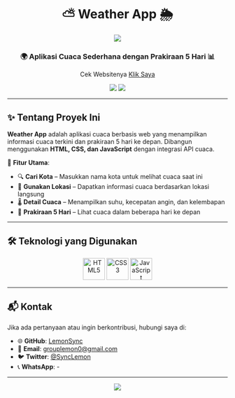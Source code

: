 <h1 align="center">
  ⛅ Weather App 🌦
</h1>

<p align="center">
  <img src="https://capsule-render.vercel.app/api?type=waving&color=gradient&height=100&section=header"/>
</p>

<h3 align="center">
  🌍 Aplikasi Cuaca Sederhana dengan Prakiraan 5 Hari 📊
</h3>

<p align="center">
  Cek Websitenya <a href="https://lemon-weather.vercel.app/">Klik Saya</a>
</p>

<p align="center">
  <img src="https://img.shields.io/github/repo-size/LemonSync/Weather_App?style=for-the-badge" />
  <img src="https://img.shields.io/github/languages/count/LemonSync/Weather_App?style=for-the-badge" />
</p>

---

## ✨ Tentang Proyek Ini
**Weather App** adalah aplikasi cuaca berbasis web yang menampilkan informasi cuaca terkini dan prakiraan 5 hari ke depan. Dibangun menggunakan **HTML, CSS, dan JavaScript** dengan integrasi API cuaca.

🔹 **Fitur Utama**:
- 🔍 **Cari Kota** – Masukkan nama kota untuk melihat cuaca saat ini  
- 📍 **Gunakan Lokasi** – Dapatkan informasi cuaca berdasarkan lokasi langsung  
- 🌡 **Detail Cuaca** – Menampilkan suhu, kecepatan angin, dan kelembapan  
- 📅 **Prakiraan 5 Hari** – Lihat cuaca dalam beberapa hari ke depan  

---


## 🛠️ Teknologi yang Digunakan
<p align="center">
  <img src="https://githubraw.com/devicons/devicon/master/icons/html5/html5-original.svg" alt="HTML5" width="50" height="50"/>
  <img src="https://githubraw.com/devicons/devicon/master/icons/css3/css3-original.svg" alt="CSS3" width="50" height="50"/>
  <img src="https://githubraw.com/devicons/devicon/master/icons/javascript/javascript-original.svg" alt="JavaScript" width="50" height="50"/>
</p>

---

## 📬 Kontak
Jika ada pertanyaan atau ingin berkontribusi, hubungi saya di:
- 🌐 **GitHub**: [LemonSync](https://github.com/LemonSync)
- 📧 **Email**: [grouplemon0@gmail.com](mailto:grouplemon0@gmail.com)
- 🐦 **Twitter**: [@SyncLemon](https://twitter.com/SyncLemon)
- 📞 **WhatsApp**: -

---

<p align="center">
  <img src="https://capsule-render.vercel.app/api?type=waving&color=gradient&height=100&section=footer"/>
</p>
